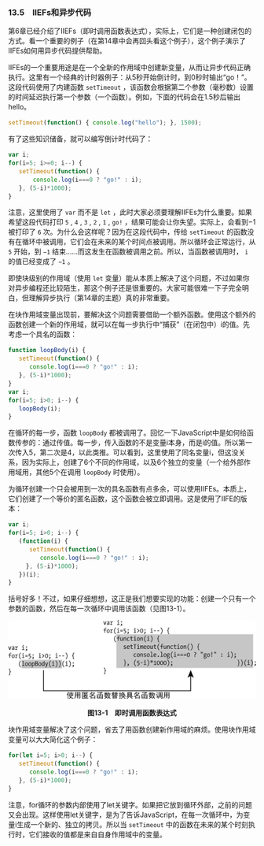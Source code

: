 ### 13.5　IIEFs和异步代码

第6章已经介绍了IIEFs（即时调用函数表达式），实际上，它们是一种创建闭包的方式。看一个重要的例子（在第14章中会再回头看这个例子），这个例子演示了IIFEs如何用异步代码提供帮助。

IIFEs的一个重要用途是在一个全新的作用域中创建新变量，从而让异步代码正确执行。这里有一个经典的计时器例子：从5秒开始倒计时，到0秒时输出“go！”。这段代码使用了内建函数 `setTimeout` ，该函数会根据第二个参数（毫秒数）设置的时间延迟执行第一个参数（一个函数）。例如，下面的代码会在1.5秒后输出hello。

```javascript
setTimeout(function() { console.log("hello"); }, 1500);
```

有了这些知识储备，就可以编写倒计时代码了：

```javascript
var i;
for(i=5; i>=0; i--) {
   setTimeout(function() {
       console.log(i===0 ? "go!" : i);
   }, (5-i)*1000);
}
```

注意，这里使用了 `var` 而不是 `let` ，此时大家必须要理解IIFEs为什么重要。如果希望这段代码打印 `5`  ,  `4`  ,  `3`  ,  `2`  ,  `1`  ,  `go!` ，结果可能会让你失望。实际上，会看到−1被打印了 `6` 次。为什么会这样呢？因为在这段代码中，传给 `setTimeout` 的函数没有在循环中被调用，它们会在未来的某个时间点被调用。所以循环会正常运行，从 `5` 开始，到 `−1` 结束……而这发生在函数被调用之前。所以，当函数被调用时， `i` 的值已经变成了 `−1` 。

即使块级别的作用域（使用 `let` 变量）能从本质上解决了这个问题，不过如果你对异步编程还比较陌生，那这个例子还是很重要的。大家可能很难一下子完全明白，但理解异步执行（第14章的主题）真的非常重要。

在块作用域变量出现前，要解决这个问题需要借助一个额外函数。使用这个额外的函数创建一个新的作用域，就可以在每一步执行中“捕获”（在闭包中）i的值。先考虑一个具名的函数：

```javascript
function loopBody(i) {
   setTimeout(function() {
      console.log(i===0 ? "go!" : i);
   }, (5-i)*1000);
}
var i;
for(i=5; i>0; i--) {
   loopBody(i);
}
```

在循环的每一步，函数 `loopBody` 都被调用了。回忆一下JavaScript中是如何给函数传参的：通过传值。每一步，传入函数的不是变量i本身，而是i的值。所以第一次传入5，第二次是4，以此类推。可以看到，这里使用了同名变量i，但这没关系，因为实际上，创建了6个不同的作用域，以及6个独立的变量（一个给外部作用域用，其他5个在调用 `loopBody` 时使用）。

为循环创建一个只会被用到一次的具名函数有点多余，可以使用IIFEs。本质上，它们创建了一个等价的匿名函数，这个函数会被立即调用。这是使用了IIFE的版本：

```javascript
var i;
for(i=5; i>0; i--) {
   (function(i) {
      setTimeout(function() {
         console.log(i===0 ? "go!" : i);
     }, (5-i)*1000);
   })(i);
} 
```

括号好多！不过，如果仔细想想，这正是我们想要实现的功能：创建一个只有一个参数的函数，然后在每一次循环中调用该函数（见图13-1）。

![15.png](../images/15.png)
<center class="my_markdown"><b class="my_markdown">图13-1　即时调用函数表达式</b></center>

块作用域变量解决了这个问题，省去了用函数创建新作用域的麻烦。使用块作用域变量可以大大简化这个例子：

```javascript
for(let i=5; i>0; i--) {
   setTimeout(function() {
      console.log(i===0 ? "go!" : i);
   }, (5-i)*1000);
} 
```

注意，for循环的参数内部使用了let关键字。如果把它放到循环外部，之前的问题又会出现。这样使用let关键字，是为了告诉JavaScript，在每一次循环中，为变量i生成一个新的、独立的拷贝。所以当 `setTimeout` 中的函数在未来的某个时刻执行时，它们接收的值都是来自自身作用域中的变量。

